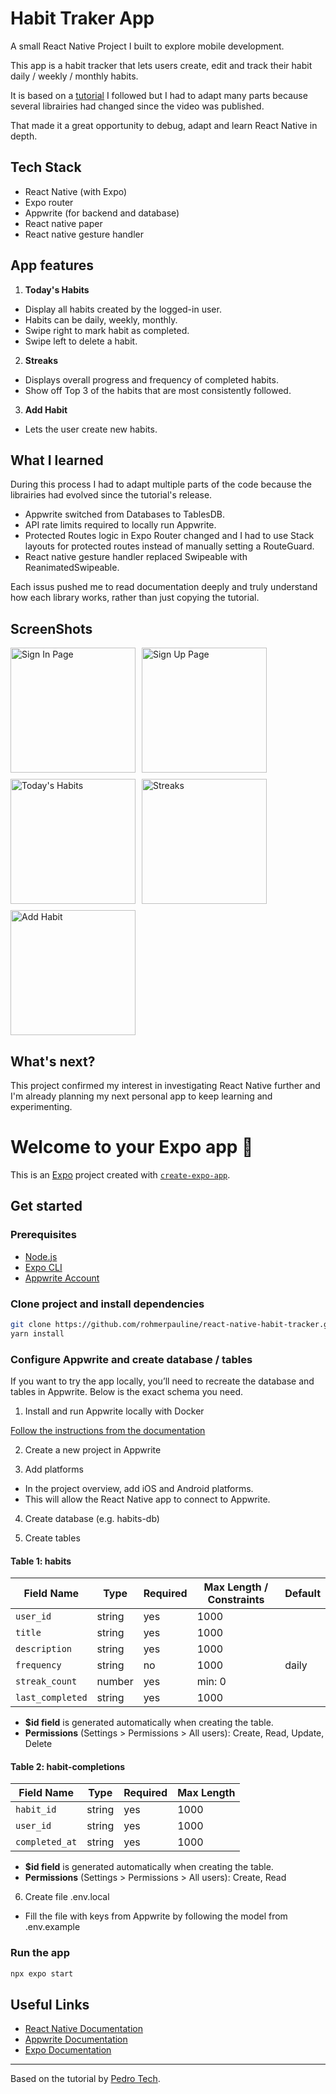 # Habit Traker App

A small React Native Project I built to explore mobile development.

This app is a habit tracker that lets users create, edit and track their habit daily / weekly / monthly habits.

It is based on a [tutorial](https://www.youtube.com/watch?v=J50gwzwLvAk) I followed but I had to adapt many parts because several librairies had changed since the video was published.

That made it a great opportunity to debug, adapt and learn React Native in depth.

## Tech Stack

- React Native (with Expo)
- Expo router
- Appwrite (for backend and database)
- React native paper
- React native gesture handler

## App features

1. **Today's Habits**

- Display all habits created by the logged-in user.
- Habits can be daily, weekly, monthly.
- Swipe right to mark habit as completed.
- Swipe left to delete a habit.

2. **Streaks**

- Displays overall progress and frequency of completed habits.
- Show off Top 3 of the habits that are most consistently followed.

3. **Add Habit**

- Lets the user create new habits.

## What I learned

During this process I had to adapt multiple parts of the code because the librairies had evolved since the tutorial's release.

- Appwrite switched from Databases to TablesDB.
- API rate limits required to locally run Appwrite.
- Protected Routes logic in Expo Router changed and I had to use Stack layouts for protected routes instead of manually setting a RouteGuard.
- React native gesture handler replaced Swipeable with ReanimatedSwipeable.

Each issus pushed me to read documentation deeply and truly understand how each library works, rather than just copying the tutorial.

## ScreenShots

<div style="display: flex; flex-wrap: wrap; gap: 10px;">
  <img src="assets/images/signin-page.png" alt="Sign In Page" width="200" />
  <img src="assets/images/signup-page.png" alt="Sign Up Page" width="200" />
  <img src="assets/images/todayshabits-page.png" alt="Today's Habits" width="200" />
  <img src="assets/images/streaks-page.png" alt="Streaks" width="200" />
  <img src="assets/images/addhabit-page.png" alt="Add Habit" width="200" />
</div>

## What's next?

This project confirmed my interest in investigating React Native further and I'm already planning my next personal app to keep learning and experimenting.

# Welcome to your Expo app 👋

This is an [Expo](https://expo.dev) project created with [`create-expo-app`](https://www.npmjs.com/package/create-expo-app).

## Get started

### Prerequisites

- [Node.js](https://nodejs.org/)
- [Expo CLI](https://docs.expo.dev/get-started/installation/)
- [Appwrite Account](https://appwrite.io/)

### Clone project and install dependencies

```bash
git clone https://github.com/rohmerpauline/react-native-habit-tracker.git
yarn install
```

### Configure Appwrite and create database / tables

If you want to try the app locally, you’ll need to recreate the database and tables in Appwrite. Below is the exact schema you need.

1. Install and run Appwrite locally with Docker

[Follow the instructions from the documentation](https://appwrite.io/docs/products/functions/develop-locally)

2. Create a new project in Appwrite

3. Add platforms

- In the project overview, add iOS and Android platforms.
- This will allow the React Native app to connect to Appwrite.

4. Create database (e.g. habits-db)

5. Create tables

#### Table 1: habits

| Field Name       | Type   | Required | Max Length / Constraints | Default |
| ---------------- | ------ | -------- | ------------------------ | ------- |
| `user_id`        | string | yes      | 1000                     |         |
| `title`          | string | yes      | 1000                     |         |
| `description`    | string | yes      | 1000                     |         |
| `frequency`      | string | no       | 1000                     | daily   |
| `streak_count`   | number | yes      | min: 0                   |         |
| `last_completed` | string | yes      | 1000                     |         |

- **$id field** is generated automatically when creating the table.
- **Permissions** (Settings > Permissions > All users): Create, Read, Update, Delete

#### Table 2: habit-completions

| Field Name     | Type   | Required | Max Length |
| -------------- | ------ | -------- | ---------- |
| `habit_id`     | string | yes      | 1000       |
| `user_id`      | string | yes      | 1000       |
| `completed_at` | string | yes      | 1000       |

- **$id field** is generated automatically when creating the table.
- **Permissions** (Settings > Permissions > All users): Create, Read

6. Create file .env.local

- Fill the file with keys from Appwrite by following the model from .env.example

### Run the app

```bash
npx expo start
```

## Useful Links

- [React Native Documentation](https://reactnative.dev/)
- [Appwrite Documentation](https://appwrite.io/docs)
- [Expo Documentation](https://docs.expo.dev/)

---

Based on the tutorial by [Pedro Tech](https://www.youtube.com/@PedroTechnologies).
